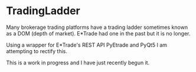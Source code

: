 # TradingLadder
Many brokerage trading platforms have a trading ladder sometimes known as a DOM (depth of market).  E*Trade had one in the past but it is no longer. 

Using a wrapper for E*Trade's REST API PyEtrade and PyQt5 I am attempting to rectify this.

This is a work in progress and I have just recently begun it.
